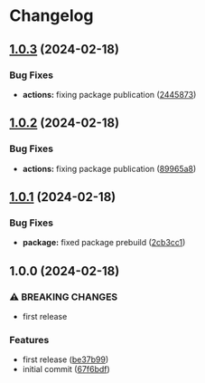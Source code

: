 # Changelog

## [1.0.3](https://github.com/lancedikson/heroku-env-lookup/compare/v1.0.2...v1.0.3) (2024-02-18)


### Bug Fixes

* **actions:** fixing package publication ([2445873](https://github.com/lancedikson/heroku-env-lookup/commit/24458736c8497ebfedf9689c4992138158a9945b))

## [1.0.2](https://github.com/lancedikson/heroku-env-lookup/compare/v1.0.1...v1.0.2) (2024-02-18)


### Bug Fixes

* **actions:** fixing package publication ([89965a8](https://github.com/lancedikson/heroku-env-lookup/commit/89965a8a6ba1b623957098b63716bae5b18bfd24))

## [1.0.1](https://github.com/lancedikson/heroku-env-lookup/compare/v1.0.0...v1.0.1) (2024-02-18)


### Bug Fixes

* **package:** fixed package prebuild ([2cb3cc1](https://github.com/lancedikson/heroku-env-lookup/commit/2cb3cc1368ba0d39c59ebe9c940e30e9594c619c))

## 1.0.0 (2024-02-18)


### ⚠ BREAKING CHANGES

* first release

### Features

* first release ([be37b99](https://github.com/lancedikson/heroku-env-lookup/commit/be37b991d86779c0988883ffcf85ffcc9736592b))
* initial commit ([67f6bdf](https://github.com/lancedikson/heroku-env-lookup/commit/67f6bdf82124528d34247fe8574ca7d9c6d141bc))
